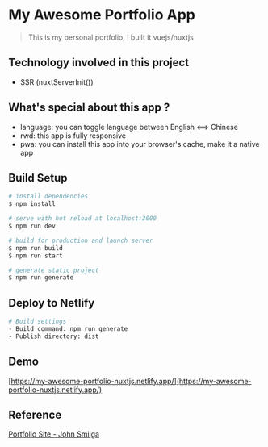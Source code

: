 # My Awesome Portfolio App

> This is my personal portfolio, I built it vuejs/nuxtjs

## Technology involved in this project
- SSR (nuxtServerInit())

## What's special about this app ?
- language: you can toggle language between English <==> Chinese
- rwd: this app is fully responsive
- pwa: you can install this app into your browser's cache, make it a native app

## Build Setup

```bash
# install dependencies
$ npm install

# serve with hot reload at localhost:3000
$ npm run dev

# build for production and launch server
$ npm run build
$ npm run start

# generate static project
$ npm run generate
```

## Deploy to Netlify
```bash
# Build settings
- Build command: npm run generate
- Publish directory: dist
```

## Demo
[https://my-awesome-portfolio-nuxtjs.netlify.app/](https://my-awesome-portfolio-nuxtjs.netlify.app/)

## Reference
[Portfolio Site - John Smilga](https://html-css-portfolio-css-grid-project.netlify.app/)
